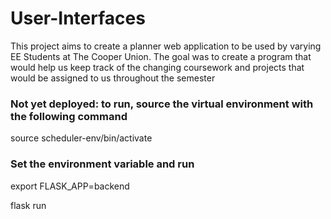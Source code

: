 # User-Interfaces

This project aims to create a planner web application to be used by varying EE Students at The Cooper Union. The goal was 
to create a program that would help us keep track of the changing coursework and projects that would be assigned to us throughout the semester


### Not yet deployed: to run, source the virtual environment with the following command

source scheduler-env/bin/activate 

### Set the environment variable and run 

export FLASK_APP=backend

flask run

